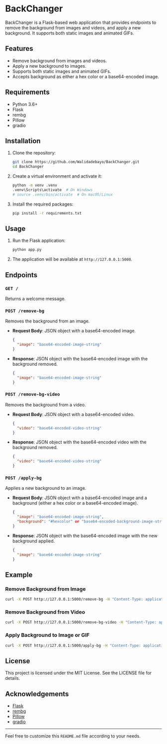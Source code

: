 # BackChanger

BackChanger is a Flask-based web application that provides endpoints to remove the background from images and videos, and apply a new background. It supports both static images and animated GIFs.

## Features

- Remove background from images and videos.
- Apply a new background to images.
- Supports both static images and animated GIFs.
- Accepts background as either a hex color or a base64-encoded image.

## Requirements

- Python 3.6+
- Flask
- rembg
- Pillow
- gradio

## Installation

1. Clone the repository:

    ```sh
    git clone https://github.com/Walidadebayo/BackChanger.git
    cd BackChanger
    ```

2. Create a virtual environment and activate it:

    ```sh
    python -m venv .venv
    .venv\Scripts\activate  # On Windows
    # source .venv/bin/activate  # On macOS/Linux
    ```

3. Install the required packages:

    ```sh
    pip install -r requirements.txt
    ```

## Usage

1. Run the Flask application:

    ```sh
    python app.py
    ```

2. The application will be available at `http://127.0.0.1:5000`.

## Endpoints

### `GET /`

Returns a welcome message.

### `POST /remove-bg`

Removes the background from an image.

- **Request Body**: JSON object with a base64-encoded image.
  
  ```json
  {
    "image": "base64-encoded-image-string"
  }
  ```

- **Response**: JSON object with the base64-encoded image with the background removed.
  
  ```json
  {
    "image": "base64-encoded-image-string"
  }
  ```

### `POST /remove-bg-video`

Removes the background from a video.

- **Request Body**: JSON object with a base64-encoded video.
  
  ```json
  {
    "video": "base64-encoded-video-string"
  }
  ```

- **Response**: JSON object with the base64-encoded video with the background removed.
  
  ```json
  {
    "video": "base64-encoded-video-string"
  }
  ```

### `POST /apply-bg`

Applies a new background to an image.

- **Request Body**: JSON object with a base64-encoded image and a background (either a hex color or a base64-encoded image).
  
  ```json
  {
    "image": "base64-encoded-image-string",
    "background": "#hexcolor" or "base64-encoded-background-image-string"
  }
  ```

- **Response**: JSON object with the base64-encoded image with the new background applied.
  
  ```json
  {
    "image": "base64-encoded-image-string"
  }
  ```

## Example

### Remove Background from Image

```sh
curl -X POST http://127.0.0.1:5000/remove-bg -H "Content-Type: application/json" -d '{"image": "base64-encoded-image-string"}'
```

### Remove Background from Video

```sh
curl -X POST http://127.0.0.1:5000/remove-bg-video -H "Content-Type: application/json" -d '{"video": "base64-encoded-video-string"}'
```

### Apply Background to Image or GIF

```sh
curl -X POST http://127.0.0.1:5000/apply-bg -H "Content-Type: application/json" -d '{"image": "base64-encoded-image-string", "background": "#1f7bd0"}'
```

## License

This project is licensed under the MIT License. See the LICENSE file for details.

## Acknowledgements

- [Flask](https://flask.palletsprojects.com/)
- [rembg](https://github.com/danielgatis/rembg)
- [Pillow](https://python-pillow.org/)
- [gradio](https://gradio.app/)

---

Feel free to customize this `README.md` file according to your needs.